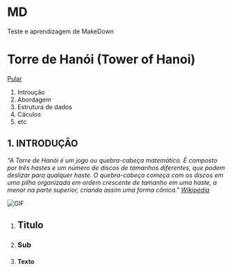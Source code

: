 # MD
Teste e aprendizagem de MakeDown

# Torre de Hanói (Tower of Hanoi)

[Pular](#1-titulo)

1. Introução
1. Abordagem
1. Estrutura de dados
1. Cáculos
5. etc

## 1. INTRODUÇÂO

*"A Torre de Hanói é um jogo ou quebra-cabeça matemático. É composto por três hastes e um número de discos de tamanhos diferentes, que podem deslizar para qualquer haste. O quebra-cabeça começa com os discos em uma pilha organizada em ordem crescente de tamanho em uma haste, a menor na parte superior, criando assim uma forma cônica." [Wikipédia](https://en.wikipedia.org/wiki/Tower_of_Hanoi)*

![GIF](https://media.giphy.com/media/rutTKcoKSCSYM/giphy.gif)

1. ## Titulo
1. ### Sub
1. #### Texto
